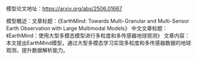 模型论文地址：https://arxiv.org/abs/2506.01667

模型概述：文章标题：《EarthMind: Towards Multi-Granular and Multi-Sensor Earth Observation with Large Multimodal Models》
中文文章标题：《EarthMind：使用大型多模态模型进行多粒度和多传感器地球观测》
文章内容：本文提出EarthMind模型，通过大型多模态学习实现多粒度和多传感器数据的地球观测，提升数据解析能力。
